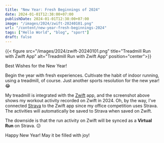 ```yaml
---
title: "New Year: Fresh Beginnings of 2024"
date: 2024-01-01T12:38:00+07:00
publishDate: 2024-01-01T12:38:00+07:00
image: "/images/2024/zwift-20240101.png"
url: "/content/new-year-fresh-beginnings-2024"
tags: ["Hello World", "blog", "sport"]
draft: false
---
```


{{< figure src="/images/2024/zwift-20240101.png" title="Treadmill Run with Zwift App" alt="Treadmill Run with Zwift App" position="center">}}

Best Wishes for the New Year!

Begin the year with fresh experiences. Cultivate the habit of indoor running, using a treadmill, of course. Just another sports resolution for the new year! :joy:

My treadmill is integrated with the [Zwift](https://zwift.com) app, and the screenshot above shows my workout activity recorded on Zwift in 2024.
Oh, by the way, I've connected [Strava](https://strava.com) to the Zwift app since my office competition uses Strava. The activities will automatically be saved to Strava when saved on Zwift.

The downside is that the run activity on Zwift will be synced as a **Virtual Run** on Strava. :confused:

Happy New Year! May it be filled with joy!
